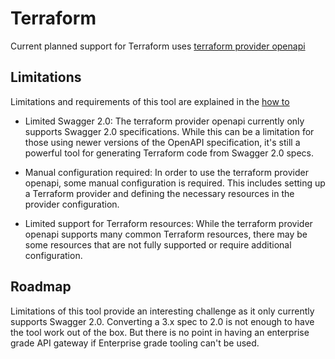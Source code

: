 # Terraform

Current planned support for Terraform uses [terraform provider openapi](https://github.com/dikhan/terraform-provider-openapi/)

## Limitations

Limitations and requirements of this tool are explained in the [how to](https://github.com/dikhan/terraform-provider-openapi/blob/master/docs/how_to.md)

- Limited Swagger 2.0: The terraform provider openapi currently only supports Swagger 2.0 specifications. While this can be a limitation for those using newer versions of the OpenAPI specification, it's still a powerful tool for generating Terraform code from Swagger 2.0 specs.

- Manual configuration required: In order to use the terraform provider openapi, some manual configuration is required. This includes setting up a Terraform provider and defining the necessary resources in the provider configuration.

- Limited support for Terraform resources: While the terraform provider openapi supports many common Terraform resources, there may be some resources that are not fully supported or require additional configuration.

## Roadmap

Limitations of this tool provide an interesting challenge as it only currently supports Swagger 2.0. Converting a 3.x spec to 2.0 is not enough to have the tool work out of the box. But there is no point in having an enterprise grade API gateway if Enterprise grade tooling can't be used.